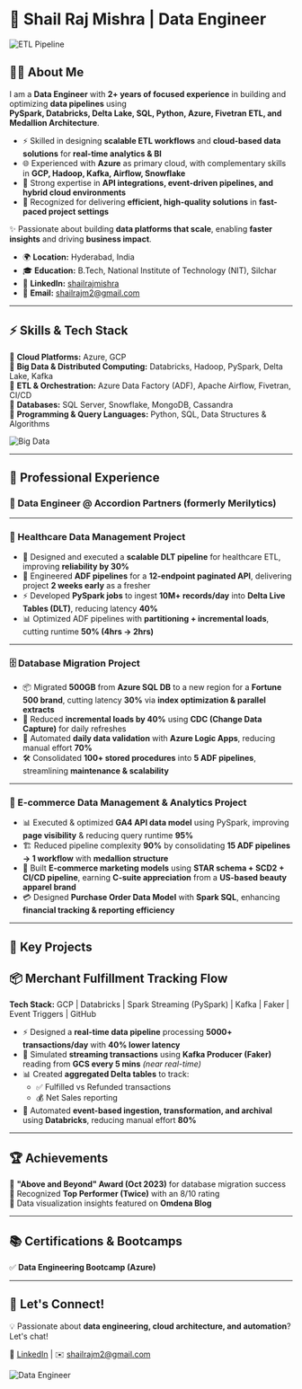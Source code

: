 # 🚀 Shail Raj Mishra | Data Engineer 

![ETL Pipeline](https://media.giphy.com/media/ZVik7pBtu9dNS/giphy.gif)  
## 👨‍💻 About Me  

I am a **Data Engineer** with **2+ years of focused experience** in building and optimizing **data pipelines** using  
**PySpark, Databricks, Delta Lake, SQL, Python, Azure, Fivetran ETL, and Medallion Architecture**.  

- ⚡ Skilled in designing **scalable ETL workflows** and **cloud-based data solutions** for **real-time analytics & BI**  
- 🌐 Experienced with **Azure** as primary cloud, with complementary skills in **GCP, Hadoop, Kafka, Airflow, Snowflake**  
- 🔄 Strong expertise in **API integrations, event-driven pipelines, and hybrid cloud environments**  
- 🚀 Recognized for delivering **efficient, high-quality solutions** in **fast-paced project settings**  

✨ Passionate about building **data platforms that scale**, enabling **faster insights** and driving **business impact**.  

- 🌍 **Location:** Hyderabad, India  
- 🎓 **Education:** B.Tech, National Institute of Technology (NIT), Silchar 
- 🔗 **LinkedIn:** [shailrajmishra](https://www.linkedin.com/in/shailrajmishra)  
- 📧 **Email:** shailrajm2@gmail.com  

---

## ⚡ Skills & Tech Stack

🔹 **Cloud Platforms:** Azure, GCP  
🔹 **Big Data & Distributed Computing:** Databricks, Hadoop, PySpark, Delta Lake, Kafka  
🔹 **ETL & Orchestration:** Azure Data Factory (ADF), Apache Airflow, Fivetran, CI/CD  
🔹 **Databases:** SQL Server, Snowflake, MongoDB, Cassandra  
🔹 **Programming & Query Languages:** Python, SQL, Data Structures & Algorithms   

![Big Data](https://media.giphy.com/media/L1R1tvI9svkIWwpVYr/giphy.gif)  

---

## 💼 Professional Experience

### 📌 Data Engineer @ Accordion Partners (formerly Merilytics)  
---

### 🏥 Healthcare Data Management Project  
- 🚀 Designed and executed a **scalable DLT pipeline** for healthcare ETL, improving **reliability by 30%**  
- 🔗 Engineered **ADF pipelines** for a **12-endpoint paginated API**, delivering project **2 weeks early** as a fresher  
- ⚡ Developed **PySpark jobs** to ingest **10M+ records/day** into **Delta Live Tables (DLT)**, reducing latency **40%**  
- 📊 Optimized ADF pipelines with **partitioning + incremental loads**, cutting runtime **50% (4hrs → 2hrs)**  

---

### 🗄️ Database Migration Project  
- 📦 Migrated **500GB** from **Azure SQL DB** to a new region for a **Fortune 500 brand**, cutting latency **30%** via **index optimization & parallel extracts**  
- 🔄 Reduced **incremental loads by 40%** using **CDC (Change Data Capture)** for daily refreshes  
- 🤖 Automated **daily data validation** with **Azure Logic Apps**, reducing manual effort **70%**  
- 🛠️ Consolidated **100+ stored procedures** into **5 ADF pipelines**, streamlining **maintenance & scalability**  

---

### 🛒 E-commerce Data Management & Analytics Project  
- 📊 Executed & optimized **GA4 API data model** using PySpark, improving **page visibility** & reducing query runtime **95%**  
- 🏗️ Reduced pipeline complexity **90%** by consolidating **15 ADF pipelines → 1 workflow** with **medallion structure**  
- 🎯 Built **E-commerce marketing models** using **STAR schema + SCD2 + CI/CD pipeline**, earning **C-suite appreciation** from a **US-based beauty apparel brand**  
- 💳 Designed **Purchase Order Data Model** with **Spark SQL**, enhancing **financial tracking & reporting efficiency**  

---

## 🚀 Key Projects

## 📦 Merchant Fulfillment Tracking Flow  

**Tech Stack:** GCP | Databricks | Spark Streaming (PySpark) | Kafka | Faker | Event Triggers | GitHub  

- ⚡ Designed a **real-time data pipeline** processing **5000+ transactions/day** with **40% lower latency**  
- 🔄 Simulated **streaming transactions** using **Kafka Producer (Faker)** reading from **GCS every 5 mins** *(near real-time)*  
- 📊 Created **aggregated Delta tables** to track:  
  - ✅ Fulfilled vs Refunded transactions  
  - 💰 Net Sales reporting  
- 🤖 Automated **event-based ingestion, transformation, and archival** using **Databricks**, reducing manual effort **80%**  


---

## 🏆 Achievements

🏅 **"Above and Beyond" Award (Oct 2023)** for database migration success  
🏅 Recognized **Top Performer (Twice)** with an 8/10 rating  
🏅 Data visualization insights featured on **Omdena Blog**  

---

## 📚 Certifications & Bootcamps

✅ **Data Engineering Bootcamp (Azure)**  

---

## 📢 Let's Connect!

💡 Passionate about **data engineering, cloud architecture, and automation**? Let's chat!  

🔗 [LinkedIn](https://www.linkedin.com/in/shailrajmishra) | ✉️ shailrajm2@gmail.com  

![Data Engineer](https://media1.giphy.com/media/v1.Y2lkPTc5MGI3NjExeWttdG1nOGo2YzBpdmtrOTMzN3VhOTZtZ2tzc2tod3AzajNma3VociZlcD12MV9pbnRlcm5hbF9naWZfYnlfaWQmY3Q9Zw/lbcLMX9B6sTsGjUmS3/giphy.gif)  

